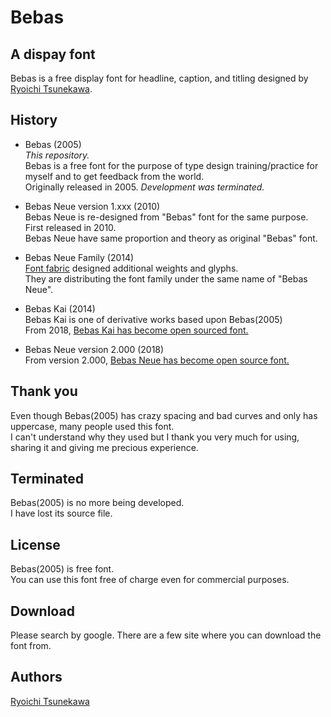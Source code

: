 # Bebas


## A dispay font
Bebas is a free display font for headline, caption, and titling designed by [Ryoichi Tsunekawa](http://dharmatype.com).   


## History
*  Bebas (2005)  
*This repository.*  
Bebas is a free font for the purpose of type design training/practice for myself and to get feedback from the world.  
Originally released in 2005. *Development was terminated.*

* Bebas Neue version 1.xxx (2010)  
Bebas Neue is re-designed from "Bebas" font for the same purpose. First released in 2010.  
Bebas Neue have same proportion and theory as original "Bebas" font.  

* Bebas Neue Family (2014)  
[Font fabric](http://www.fontfabric.com/bebas-neue/) designed additional weights and glyphs.  
They are distributing the font family under the same name of "Bebas Neue".

* Bebas Kai (2014)  
Bebas Kai is one of derivative works based upon Bebas(2005)  
From 2018, [Bebas Kai has become open sourced font.](https://github.com/dharmatype/Bebas-Kai)   

* Bebas Neue version 2.000 (2018)  
From version 2.000, [Bebas Neue has become open source font.](https://github.com/dharmatype/Bebas-Neue)   


## Thank you  
Even though Bebas(2005) has crazy spacing and bad curves and only has uppercase, many people used this font.  
I can't understand why they used but I thank you very much for using, sharing it and giving me precious experience.


## Terminated  
Bebas(2005) is no more being developed.  
I have lost its source file.  


## License
Bebas(2005) is free font.  
You can use this font free of charge even for commercial purposes.


## Download
Please search by google. There are a few site where you can download the font from.


## Authors
[Ryoichi Tsunekawa](http://dharmatype.com)  
